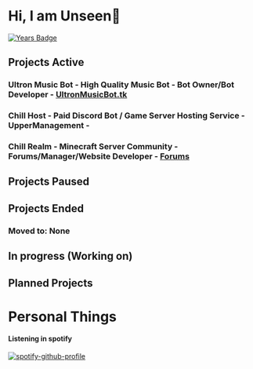 
# Hi, I am Unseen👋
[![Years Badge](https://badges.pufler.dev/years/UnseenAcoustics)](https://badges.pufler.dev)


## Projects Active
### Ultron Music Bot - High Quality Music Bot - Bot Owner/Bot Developer - [UltronMusicBot.tk](https://ultronmusicbot.tk)
### Chill Host - Paid Discord Bot / Game Server Hosting Service - UpperManagement - 
### Chill Realm - Minecraft Server Community - Forums/Manager/Website Developer - [Forums](https://chillrealm.ml/)


## Projects Paused


## Projects Ended
### Moved to: None

## In progress (Working on)


## Planned Projects


# Personal Things

#### Listening in spotify

[![spotify-github-profile](https://spotify-github-profile.vercel.app/api/view?uid=gub257zj9tatu6y9sg45i8mpw&cover_image=true)](https://github.com/kittinan/spotify-github-profile)
<!--
**UnseenAcoustics/UnseenAcoustics** is a ✨ _special_ ✨ repository because its `README.md` (this file) appears on your GitHub profile.

Here are some ideas to get you started:
- 🔭 I’m currently working on ...
- 🌱 I’m currently learning ...
- 👯 I’m looking to collaborate on ...
- 🤔 I’m looking for help with ...
- 💬 Ask me about ...
- 📫 How to reach me: ...
- 😄 Pronouns: ...
- ⚡ Fun fact: ...
-->
